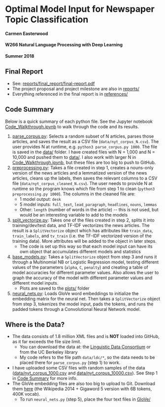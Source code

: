 # Optimal Model Input for Newspaper Topic Classification
#### Carmen Easterwood
#### W266 Natural Language Processing with Deep Learning
#### Summer 2018

## Final Report

+ See: [reports/final_report/final-report.pdf](https://github.com/carmen16/w266-final-project/blob/master/reports/final_report/final-report.pdf)
+ The project proposal and project milestone are also in [reports/](https://github.com/carmen16/w266-final-project/tree/master/reports)
+ Everything referenced in the final report is in [references/](https://github.com/carmen16/w266-final-project/tree/master/references)

## Code Summary

Below is a quick summary of each python file. See the Jupyter notebook [Code_Walkthrough.ipynb](https://github.com/carmen16/w266-final-project/blob/master/Code_Walkthrough.ipynb) to walk through the code and its results. 

1. [parse_corpus.py](https://github.com/carmen16/w266-final-project/blob/master/parse_corpus.py): Selects a random subset of N articles, parses those articles, and saves the result as a CSV file (`data/nyt_corpus_N.csv`). The user provides N at runtime, e.g. `python3 parse_corpus.py 1000`. The file is saved in the [data/](https://github.com/carmen16/w266-final-project/tree/master/data) folder. I have created files with N = 1,000 and N = 10,000 and pushed them to [data/](https://github.com/carmen16/w266-final-project/tree/master/data). I also work with larger N in [Code_Walkthrough.ipynb](https://github.com/carmen16/w266-final-project/blob/master/Code_Walkthrough.ipynb), but these files are too big to push to GitHub.
2. [preprocessing.py](https://github.com/carmen16/w266-final-project/blob/master/preprocessing.py): Takes a file created in step 1, creates a nouns-only version of the news articles and a lemmatized version of the news articles, cleans up the labels, then saves the relevant columns to a CSV file (`data/nyt_corpus_cleaned_N.csv`). The user needs to provide N at runtime so the program knows which file from step 1 to clean (`python3 preprocessing.py 1000`). The columns in the cleaned file are:
    + 1 model output: `desk`
    + 5 model inputs: `full_text`, `lead_paragraph`, `headlines`, `nouns`, `lemmas`
    + Other: `length` (number of words in the article) -- this is not used, but would be an interesting variable to add to the models
3. [split_vectorize.py](https://github.com/carmen16/w266-final-project/blob/master/split_vectorize.py): Takes one of the files created in step 2, splits it into training/dev/test data, and TF-IDF vectorizes the news articles. The result is a `SplitVectorize` object which has attributes like `train_data`, `train_labels`, and `tv_train` (i.e. the TF-IDF vectorized version of the training data). More attributes will be added to the object in later steps.
    + The code is set up this way so that each model input can have its own object that accumulates different models and statistics
4. [base_models.py](https://github.com/carmen16/w266-final-project/blob/master/base_models.py): Takes a `SplitVectorize` object from step 3 and runs it through a Multinomial NB or Logistic Regression model, testing different values of the parameters (`alpha`, `C`, `penalty`) and creating a table of model accuracies for different parameter values. Also allows the user to graph the accuracy of the model with different parameter values and different model inputs.
    + Plots are saved to the [plots/](https://github.com/carmen16/w266-final-project/tree/master/plots) folder
5. [neural_nets.py](https://github.com/carmen16/w266-final-project/blob/master/neural_nets.py): Loads GloVe word embeddings to initialize the embedding matrix for the neural net. Then takes a `SplitVectorize` object from step 3, tokenizes the model input, pads the tokens, and runs the padded tokens through a Convolutional Neural Network model.

## Where is the Data?

+ The data consists of 1.8 million XML files and is **NOT** loaded into GitHub, as it far exceeds the file size limit.
    + You can download the data at: the [Linguistic Data Consortium](https://catalog.ldc.upenn.edu/ldc2008t19) or from the UC Berkeley library
    + My code refers to the file path `data/ldc/*`, so the data needs to be placed there for `parse_corpus.py` (step 1) to work.
+ I have uploaded some CSV files with random samples of the data ([data/nyt_corpus_1000.csv](https://github.com/carmen16/w266-final-project/blob/master/data/nyt_corpus_1000.csv) and [data/nyt_corpus_10000.csv](https://github.com/carmen16/w266-final-project/blob/master/data/nyt_corpus_10000.csv)). See Step 1 in [Code Summary](#code-summary) for more info.
+ The GloVe embedding files are also too big to upload to Git. Download them [here](https://nlp.stanford.edu/projects/glove/) (the Wikipedia 2014 + Gigaword 5 version with 6B tokens, 400K vocab).
    + To run `neural_nets.py` (step 5), place the four text files in [GloVe/](https://github.com/carmen16/w266-final-project/tree/master/GloVe)

